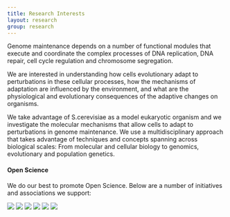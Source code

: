 ```yaml
---
title: Research Interests
layout: research
group: research
---
```


Genome maintenance depends on a number of functional modules that execute and coordinate the complex processes of DNA replication, DNA repair, cell cycle regulation and chromosome segregation.

We are interested in understanding how cells evolutionary adapt to perturbations in these cellular processes, how the mechanisms of adaptation are influenced by the environment, and what are the physiological and evolutionary consequences of the adaptive changes on organisms.

We take advantage of S.cerevisiae as a model eukaryotic organism and we investigate the molecular mechanisms that allow cells to adapt to perturbations in genome maintenance. We use a multidisciplinary approach that takes advantage of techniques and concepts spanning across biological scales: From molecular and cellular biology to genomics, evolutionary and population genetics.

#### Open Science
We do our best to promote Open Science. Below are a number of initiatives and associations we support:

[<img src="https://fitzvero.github.io/static/img/asapbio-logo.png">](https://asapbio.org/)
[<img src="https://fitzvero.github.io/static/img/biorxiv2.jpeg">](https://www.biorxiv.org/)
[<img src="https://fitzvero.github.io/static/img/plans.jpeg">](https://www.coalition-s.org/)
[<img src="https://fitzvero.github.io/static/img/reviewcommons.jpeg">](https://www.reviewcommons.org/)
[<img src="https://fitzvero.github.io/static/img/pci.jpeg">](https://peercommunityin.org/)
[<img src="https://fitzvero.github.io/static/img/dora.jpeg">](https://sfdora.org/)

<!--![alt text](https://FumaLab.github.io/static/img/biorxiv2.jpeg?raw=true)-->
